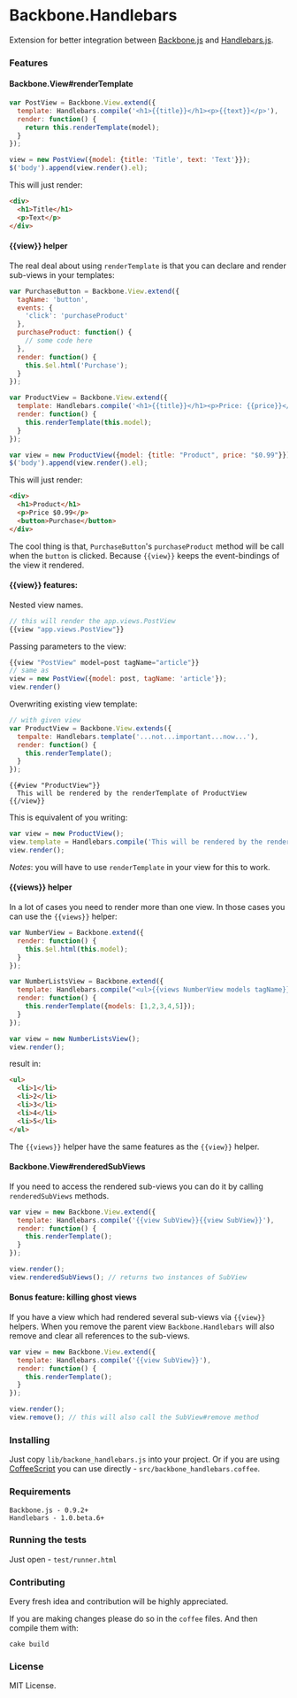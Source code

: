 Backbone.Handlebars
===================

Extension for better integration between [Backbone.js](http://documentcloud.github.com/backbone/) and [Handlebars.js](http://handlebarsjs.com/).

### Features

#### Backbone.View#renderTemplate

```javascript
var PostView = Backbone.View.extend({
  template: Handlebars.compile('<h1>{{title}}</h1><p>{{text}}</p>'),
  render: function() {
    return this.renderTemplate(model);
  }
});

view = new PostView({model: {title: 'Title', text: 'Text'}});
$('body').append(view.render().el);
```

This will just render:

```html
<div>
  <h1>Title</h1>
  <p>Text</p>
</div>
```

#### {{view}} helper

The real deal about using ```renderTemplate``` is that you can declare and render sub-views in your templates:

```javascript
var PurchaseButton = Backbone.View.extend({
  tagName: 'button',
  events: {
    'click': 'purchaseProduct'
  },
  purchaseProduct: function() {
    // some code here
  },
  render: function() {
    this.$el.html('Purchase');
  }
});

var ProductView = Backbone.View.extend({
  template: Handlebars.compile('<h1>{{title}}</h1><p>Price: {{price}}</p>{{view "PurchaseButton"}}'),
  render: function() {
    this.renderTemplate(this.model);
  }
});

var view = new ProductView({model: {title: "Product", price: "$0.99"}});
$('body').append(view.render().el);
```

This will just render:

```html
<div>
  <h1>Product</h1>
  <p>Price $0.99</p>
  <button>Purchase</button>
</div>
```

The cool thing is that, ```PurchaseButton```'s ```purchaseProduct``` method will be call when the ```button``` is clicked.
Because ```{{view}}``` keeps the event-bindings of the view it rendered.

#### {{view}} features:

Nested view names.
```javascript
// this will render the app.views.PostView
{{view "app.views.PostView"}}
```

Passing parameters to the view:
```javascript
{{view "PostView" model=post tagName="article"}}
// same as
view = new PostView({model: post, tagName: 'article'});
view.render()
```

Overwriting existing view template:
```javascript
// with given view
var ProductView = Backbone.View.extends({
  tempalte: Handlebars.template('...not...important...now...'),
  render: function() {
    this.renderTemplate();
  }
});
```
```
{{#view "ProductView"}}
  This will be rendered by the renderTemplate of ProductView
{{/view}}
```
This is equivalent of you writing:

```javascript
var view = new ProductView();
view.template = Handlebars.compile('This will be rendered by the renderTemplate of ProductView');
view.render();
```
_Notes_: you will have to use ```renderTemplate``` in your view for this to work.


#### {{views}} helper

In a lot of cases you need to render more than one view. In those cases you can use the ```{{views}}``` helper:

```javascript
var NumberView = Backbone.extend({
  render: function() {
    this.$el.html(this.model);
  }
});

var NumberListsView = Backbone.extend({
  template: Handlebars.compile("<ul>{{views NumberView models tagName}}</ul>"),
  render: function() {
    this.renderTemplate({models: [1,2,3,4,5]});
  }
});

var view = new NumberListsView();
view.render();
```

result in:

```html
<ul>
  <li>1</li>
  <li>2</li>
  <li>3</li>
  <li>4</li>
  <li>5</li>
</ul>
```
The ```{{views}}``` helper have the same features as the ```{{view}}``` helper.

#### Backbone.View#renderedSubViews

If you need to access the rendered sub-views you can do it by calling ```renderedSubViews``` methods.

```javascript
var view = new Backbone.View.extend({
  template: Handlebars.compile('{{view SubView}}{{view SubView}}'),
  render: function() {
    this.renderTemplate();
  }
});

view.render();
view.renderedSubViews(); // returns two instances of SubView
```

#### Bonus feature: killing ghost views

If you have a view which had rendered several sub-views via ```{{view}}``` helpers. When you remove the parent view ```Backbone.Handlebars``` will also remove and clear all references to the sub-views.


```javascript
var view = new Backbone.View.extend({
  template: Handlebars.compile('{{view SubView}}'),
  render: function() {
    this.renderTemplate();
  }
});

view.render();
view.remove(); // this will also call the SubView#remove method
```


### Installing

Just copy ```lib/backone_handlebars.js``` into your project. Or if you are using [CoffeeScript](http://http://coffeescript.org/) you can use directly - ```src/backbone_handlebars.coffee```.

### Requirements

```
Backbone.js - 0.9.2+
Handlebars - 1.0.beta.6+
```

### Running the tests

Just open - ```test/runner.html```

### Contributing

Every fresh idea and contribution will be highly appreciated.

If you are making changes please do so in the ```coffee``` files. And then compile them with:

```
cake build
```

### License

MIT License.

